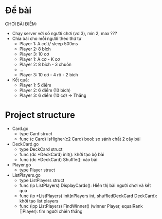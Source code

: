 # Đề bài
CHƠI BÀI ĐIỂM:
- Chạy server với số người chơi (vd 3), min 2, max ???
- Chia bài cho mỗi người theo thứ tự
  + Player 1: A cơ // sleep 500ms
  + Player 2: 8 bích
  + Player 3: 10 cơ
  + Player 1: A cơ - K cơ
  + Player 2: 8 bích - 3 chuồn
  + ...
  + Player 3: 10 cơ - 4 rô - 2 bích
- Kết quả:
  + Player 1: 5 điểm
  + Player 2: 6 điểm (10 bích)
  + Player 3: 6 điểm (10 cơ) -> Thắng

# Project structure
- Card.go
    + type Card struct
    + func (c Card) IsHigher(c2 Card) bool: so sánh chất 2 cây bài
- DeckCard.go
    + type DeckCard struct
    + func (dc *DeckCard) init(): khởi tạo bộ bài
    + func (dc *DeckCard) Shuffle(): xáo bài
- Player.go
    + type Player struct
- ListPlayers.go
    + type ListPlayers struct
    + func (lp ListPlayers) DisplayCards(): Hiển thị bài người chơi và kết quả
    + func (lp *ListPlayers) init(nPlayers int, shuffledDeckCard DeckCard): khởi tạo list players
    + func (lpp ListPlayers) FindWinner() (winner Player, equalRank []Player): tìm người chiến thắng